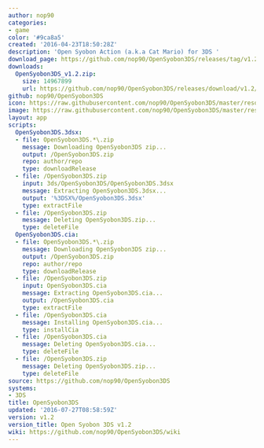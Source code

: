 ```yaml
---
author: nop90
categories:
- game
color: '#9ca8a5'
created: '2016-04-23T18:50:28Z'
description: 'Open Syobon Action (a.k.a Cat Mario) for 3DS '
download_page: https://github.com/nop90/OpenSyobon3DS/releases/tag/v1.2
downloads:
  OpenSyobon3DS_v1.2.zip:
    size: 14967899
    url: https://github.com/nop90/OpenSyobon3DS/releases/download/v1.2/OpenSyobon3DS_v1.2.zip
github: nop90/OpenSyobon3DS
icon: https://raw.githubusercontent.com/nop90/OpenSyobon3DS/master/resources/icon.png
image: https://raw.githubusercontent.com/nop90/OpenSyobon3DS/master/resources/banner.png
layout: app
scripts:
  OpenSyobon3DS.3dsx:
  - file: OpenSyobon3DS.*\.zip
    message: Downloading OpenSyobon3DS zip...
    output: /OpenSyobon3DS.zip
    repo: author/repo
    type: downloadRelease
  - file: /OpenSyobon3DS.zip
    input: 3ds/OpenSyobon3DS/OpenSyobon3DS.3dsx
    message: Extracting OpenSyobon3DS.3dsx...
    output: '%3DSX%/OpenSyobon3DS.3dsx'
    type: extractFile
  - file: /OpenSyobon3DS.zip
    message: Deleting OpenSyobon3DS.zip...
    type: deleteFile
  OpenSyobon3DS.cia:
  - file: OpenSyobon3DS.*\.zip
    message: Downloading OpenSyobon3DS zip...
    output: /OpenSyobon3DS.zip
    repo: author/repo
    type: downloadRelease
  - file: /OpenSyobon3DS.zip
    input: OpenSyobon3DS.cia
    message: Extracting OpenSyobon3DS.cia...
    output: /OpenSyobon3DS.cia
    type: extractFile
  - file: /OpenSyobon3DS.cia
    message: Installing OpenSyobon3DS.cia...
    type: installCia
  - file: /OpenSyobon3DS.cia
    message: Deleting OpenSyobon3DS.cia...
    type: deleteFile
  - file: /OpenSyobon3DS.zip
    message: Deleting OpenSyobon3DS.zip...
    type: deleteFile
source: https://github.com/nop90/OpenSyobon3DS
systems:
- 3DS
title: OpenSyobon3DS
updated: '2016-07-27T08:58:59Z'
version: v1.2
version_title: Open Syobon 3DS v1.2
wiki: https://github.com/nop90/OpenSyobon3DS/wiki
---
```

